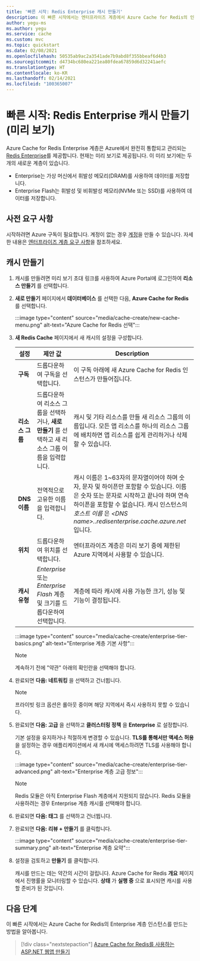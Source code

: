 ```yaml
---
title: '빠른 시작: Redis Enterprise 캐시 만들기'
description: 이 빠른 시작에서는 엔터프라이즈 계층에서 Azure Cache for Redis의 인스턴스를 만드는 방법을 알아봅니다.
author: yegu-ms
ms.author: yegu
ms.service: cache
ms.custom: mvc
ms.topic: quickstart
ms.date: 02/08/2021
ms.openlocfilehash: 50535ab9ac2a3541ade7b9abd8f355bbeaf6d4b3
ms.sourcegitcommit: d4734bc680ea221ea80fdea67859d6d32241aefc
ms.translationtype: HT
ms.contentlocale: ko-KR
ms.lasthandoff: 02/14/2021
ms.locfileid: "100365007"
---
```

# <a name="quickstart-create-a-redis-enterprise-cache-preview"></a>빠른 시작: Redis Enterprise 캐시 만들기(미리 보기)

Azure Cache for Redis Enterprise 계층은 Azure에서 완전히 통합되고 관리되는 [Redis Enterprise](https://redislabs.com/redis-enterprise/)를 제공합니다. 현재는 미리 보기로 제공됩니다. 이 미리 보기에는 두 개의 새로운 계층이 있습니다.
* Enterprise는 가상 머신에서 휘발성 메모리(DRAM)를 사용하여 데이터를 저장합니다.
* Enterprise Flash는 휘발성 및 비휘발성 메모리(NVMe 또는 SSD)를 사용하여 데이터를 저장합니다.

## <a name="prerequisites"></a>사전 요구 사항

시작하려면 Azure 구독이 필요합니다. 계정이 없는 경우 [계정](https://azure.microsoft.com/)을 만들 수 있습니다. 자세한 내용은 [엔터프라이즈 계층 요구 사항](cache-overview.md#enterprise-and-enterprise-flash-tier-requirements)을 참조하세요.

## <a name="create-a-cache"></a>캐시 만들기
1. 캐시를 만들려면 미리 보기 초대 링크를 사용하여 Azure Portal에 로그인하여 **리소스 만들기** 를 선택합니다.

1. **새로 만들기** 페이지에서 **데이터베이스** 를 선택한 다음, **Azure Cache for Redis** 를 선택합니다.
   
   :::image type="content" source="media/cache-create/new-cache-menu.png" alt-text="Azure Cache for Redis 선택":::
   
1. **새 Redis Cache** 페이지에서 새 캐시의 설정을 구성합니다.
   
   | 설정      | 제안 값  | Description |
   | ------------ |  ------- | -------------------------------------------------- |
   | **구독** | 드롭다운하여 구독을 선택합니다. | 이 구독 아래에 새 Azure Cache for Redis 인스턴스가 만들어집니다. | 
   | **리소스 그룹** | 드롭다운하여 리소스 그룹을 선택하거나, **새로 만들기** 를 선택하고 새 리소스 그룹 이름을 입력합니다. | 캐시 및 기타 리소스를 만들 새 리소스 그룹의 이름입니다. 모든 앱 리소스를 하나의 리소스 그룹에 배치하면 앱 리소스를 쉽게 관리하거나 삭제할 수 있습니다. | 
   | **DNS 이름** | 전역적으로 고유한 이름을 입력합니다. | 캐시 이름은 1~63자의 문자열이어야 하며 숫자, 문자 및 하이픈만 포함할 수 있습니다. 이름은 숫자 또는 문자로 시작하고 끝나야 하며 연속 하이픈을 포함할 수 없습니다. 캐시 인스턴스의 *호스트 이름* 은 *\<DNS name>.<Azure region>.redisenterprise.cache.azure.net* 입니다. | 
   | **위치** | 드롭다운하여 위치를 선택합니다. | 엔터프라이즈 계층은 미리 보기 중에 제한된 Azure 지역에서 사용할 수 있습니다. |
   | **캐시 유형** | *Enterprise* 또는 *Enterprise Flash* 계층 및 크기를 드롭다운하여 선택합니다. |  계층에 따라 캐시에 사용 가능한 크기, 성능 및 기능이 결정됩니다. |
   
   :::image type="content" source="media/cache-create/enterprise-tier-basics.png" alt-text="Enterprise 계층 기본 사항":::

   > [!NOTE] 
   > 계속하기 전에 "약관" 아래의 확인란을 선택해야 합니다.
   >

1. 완료되면 **다음: 네트워킹** 을 선택하고 건너뜁니다.

   > [!NOTE] 
   > 프라이빗 링크 옵션은 롤아웃 중이며 해당 지역에서 즉시 사용하지 못할 수 있습니다.
   >

1. 완료되면 **다음: 고급** 을 선택하고 **클러스터링 정책** 을 **Enterprise** 로 설정합니다.
   
   기본 설정을 유지하거나 적절하게 변경할 수 있습니다. **TLS를 통해서만 액세스 허용** 을 설정하는 경우 애플리케이션에서 새 캐시에 액세스하려면 TLS를 사용해야 합니다.

   :::image type="content" source="media/cache-create/enterprise-tier-advanced.png" alt-text="Enterprise 계층 고급 정보":::

   > [!NOTE] 
   > Redis 모듈은 아직 Enterprise Flash 계층에서 지원되지 않습니다. Redis 모듈을 사용하려는 경우 Enterprise 계층 캐시를 선택해야 합니다.
   >
   
1. 완료되면 **다음: 태그** 를 선택하고 건너뜁니다.

1. 완료되면 **다음: 리뷰 + 만들기** 를 클릭합니다.

   :::image type="content" source="media/cache-create/enterprise-tier-summary.png" alt-text="Enterprise 계층 요약":::

1. 설정을 검토하고 **만들기** 를 클릭합니다.
   
   캐시를 만드는 데는 약간의 시간이 걸립니다. Azure Cache for Redis **개요** 페이지에서 진행률을 모니터링할 수 있습니다. **상태** 가 **실행 중** 으로 표시되면 캐시를 사용할 준비가 된 것입니다.

## <a name="next-steps"></a>다음 단계

이 빠른 시작에서는 Azure Cache for Redis의 Enterprise 계층 인스턴스를 만드는 방법을 알아봅니다.

> [!div class="nextstepaction"]
> [Azure Cache for Redis를 사용하는 ASP.NET 웹앱 만들기](./cache-web-app-howto.md)


